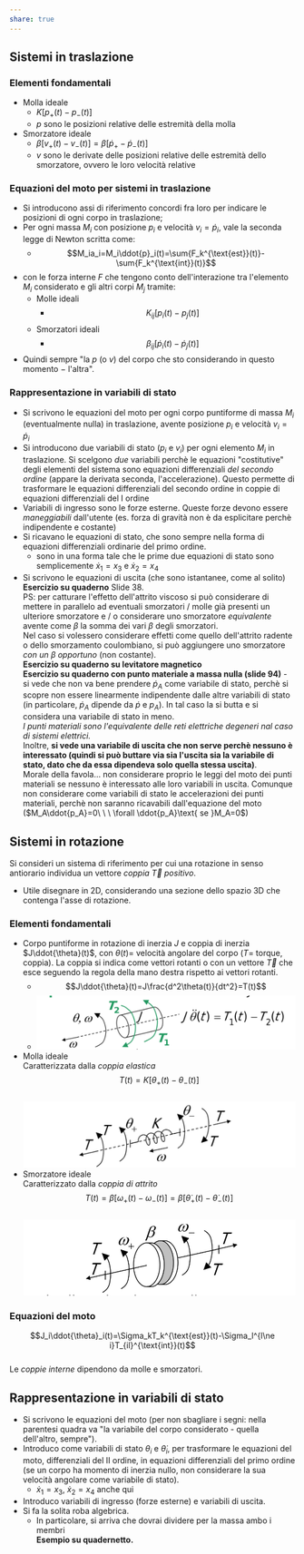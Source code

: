 ```yaml
---  
share: true  
---  
```

## Sistemi in traslazione  
### Elementi fondamentali  
- Molla ideale  
	- $K[p_+(t)-p_-(t)]$  
	- $p$ sono le posizioni relative delle estremità della molla  
- Smorzatore ideale  
	- $\beta[v_+(t)-v_-(t)]=\beta[\dot{p}_+-\dot{p}_-(t)]$  
	- $v$ sono le derivate delle posizioni relative delle estremità dello smorzatore, ovvero le loro velocità relative  
### Equazioni del moto per sistemi in traslazione  
- Si introducono assi di riferimento concordi fra loro per indicare le posizioni di ogni corpo in traslazione;  
- Per ogni massa $M_i$ con posizione $p_i$ e velocità $v_i=\dot{p}_i$, vale la seconda legge di Newton scritta come:   
	- $$M_ia_i=M_i\ddot{p}_i(t)=\sum{F_k^{\text{est}}(t)}-\sum{F_k^{\text{int}}(t)}$$  
- con le forza interne $F$ che tengono conto dell'interazione tra l'elemento $M_i$ considerato e gli altri corpi $M_j$ tramite:   
	- Molle ideali   
		- $$K_{ij}[p_i(t)-p_j(t)]$$  
	- Smorzatori ideali   
		- $$\beta_{ij}[\dot{p}_i(t)-\dot{p}_j(t)]$$  
- Quindi sempre "la $p$ (o $v$) del corpo che sto considerando in questo momento $-$ l'altra".  
### Rappresentazione in variabili di stato  
- Si scrivono le equazioni del moto per ogni corpo puntiforme di massa $M_i$ (eventualmente nulla) in traslazione, avente posizione $p_i$ e velocità $v_i=\dot{p}_i$   
- Si introducono due variabili di stato ($p_i$ e $v_i$) per ogni elemento $M_i$ in traslazione. Si scelgono *due* variabili perchè le equazioni "costitutive" degli elementi del sistema sono equazioni differenziali *del secondo ordine* (appare la derivata seconda, l'accelerazione). Questo permette di trasformare le equazioni differenziali del secondo ordine in coppie di equazioni differenziali del I ordine  
- Variabili di ingresso sono le forze esterne. Queste forze devono essere *maneggiabili* dall'utente (es. forza di gravità non è da esplicitare perchè indipendente e costante)  
- Si ricavano le equazioni di stato, che sono sempre nella forma di equazioni differenziali ordinarie del primo ordine.  
	- sono in una forma tale che le prime due equazioni di stato sono semplicemente $\dot{x}_1=x_3$ e $\dot{x}_2=x_4$  
- Si scrivono le equazioni di uscita (che sono istantanee, come al solito)  
**Esercizio su quaderno** Slide 38.  
PS: per catturare l'effetto dell'attrito viscoso si può considerare di mettere in parallelo ad eventuali smorzatori / molle già presenti un ulteriore smorzatore e / o considerare uno smorzatore *equivalente* avente come $\beta$ la somma dei vari $\beta$ degli smorzatori.  
Nel caso si volessero considerare effetti come quello dell'attrito radente o dello smorzamento coulombiano, si può aggiungere uno smorzatore *con un $\beta$ opportuno* (non costante).  
**Esercizio su quaderno su levitatore magnetico**  
**Esercizio su quaderno con punto materiale a massa nulla (slide 94)** - si vede che non va bene prendere $\dot{p}_A$ come variabile di stato, perchè si scopre non essere linearmente indipendente dalle altre variabili di stato (in particolare, $\dot{p}_A$ dipende da $\dot{p}$ e $p_A$). In tal caso la si butta e si considera una variabile di stato in meno.   
*I punti materiali sono l'equivalente delle reti elettriche degeneri nal caso di sistemi elettrici.*  
Inoltre, **si vede una variabile di uscita che non serve perchè nessuno è interessato (quindi si può buttare via sia l'uscita sia la variabile di stato, dato che da essa dipendeva solo quella stessa uscita)**.  
Morale della favola... non considerare proprio le leggi del moto dei punti materiali se nessuno è interessato alle loro variabili in uscita. Comunque non considerare come variabili di stato le accelerazioni dei punti materiali, perchè non saranno ricavabili dall'equazione del moto ($M_A\ddot{p_A}=0\ \ \ \forall \ddot{p_A}\text{ se }M_A=0$)  
## Sistemi in rotazione  
Si consideri un sistema di riferimento per cui una rotazione in senso antiorario individua un vettore *coppia* $\vec{T}$ *positivo*.  
- Utile disegnare in 2D, considerando una sezione dello spazio 3D che contenga l'asse di rotazione.  
### Elementi fondamentali  
- Corpo puntiforme in rotazione di inerzia $J$ e coppia di inerzia $J\ddot{\theta}(t)$, con $\theta(t)=$ velocità angolare del corpo ($T=$ torque, coppia). La coppia si indica come vettori rotanti o con un vettore $\vec{T}$ che esce seguendo la regola della mano destra rispetto ai vettori rotanti.   
	- $$J\ddot{\theta}(t)=J\frac{d^2\theta(t)}{dt^2}=T(t)$$  
	- ![Torque](./img/torque.png)  
- Molla ideale  
	Caratterizzata dalla *coppia elastica*  
	$$T(t)= K[\theta_+(t)-\theta_-(t)]$$  
	![Molla rotante](./img/molla_ideale.png)  
- Smorzatore ideale  
	Caratterizzato dalla *coppia di attrito*  
	$$T(t)= \beta[\omega_+(t)-\omega_-(t)] = \beta[\dot{\theta}_+(t)-\dot{\theta}_-(t)]$$  
	![Smorzatore rotante](./img/smorzatore_ideale.png)  
### Equazioni del moto  
$$J_i\ddot{\theta}_i(t)=\Sigma_kT_k^{\text{est}}(t)-\Sigma_l^{l\ne i}T_{il}^{\text{int}}(t)$$  
Le *coppie interne* dipendono da molle e smorzatori.  
## Rappresentazione in variabili di stato  
- Si scrivono le equazioni del moto (per non sbagliare i segni: nella parentesi quadra va "la variabile del corpo considerato - quella dell'altro, sempre").  
- Introduco come variabili di stato $\theta_i$ e $\dot{\theta}_i$, per trasformare le equazioni del moto, differenziali del II ordine, in equazioni differenziali del primo ordine (se un corpo ha momento di inerzia nullo, non considerare la sua velocità angolare come variabile di stato).  
	- $\dot{x}_1=x_3$, $\dot{x}_2=x_4$ anche qui  
- Introduco variabili di ingresso (forze esterne) e variabili di uscita.  
- Si fa la solita roba algebrica.  
	- In particolare, si arriva che dovrai dividere per la massa ambo i membri   
**Esempio su quadernetto.**